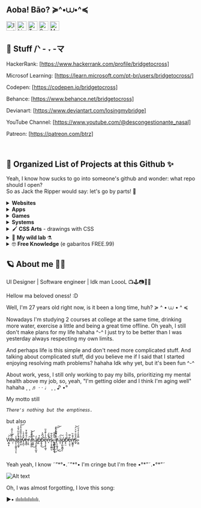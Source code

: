 ## Aoba! Bão? ≽^•⩊•^≼

[<img src="./src/insta.svg" width="25" alt="Instagram" />](https://www.instagram.com/bridgetocross/)
[<img src="./src/linkedin.svg" width="25" alt="LinkedIn" />](https://www.linkedin.com/in/btrz/)
[<img src="./src/twitch.svg" width="25" alt="Twitch" />](https://m.twitch.tv/bridgetocross)
[<img src="./src/spotify.svg" width="25" alt="Spotify" />](https://open.spotify.com/user/22agzvjyx4zninl5oba3tfcty?si=57d6fa61699c4dad)
[<img src="./src/medium.svg" width="25" alt="Medium" />](medium.com/@bridgetocross)

## 💾 Stuff  /ᐠ - ˕ -マ

HackerRank: [https://www.hackerrank.com/profile/bridgetocross]

Microsof Learning: [https://learn.microsoft.com/pt-br/users/bridgetocross/]

Codepen: [https://codepen.io/bridgetocross]

  Behance: [https://www.behance.net/bridgetocross]

Devianart: [https://www.deviantart.com/losingmybridge]

YouTube Channel: [https://www.youtube.com/@descongestionante_nasal]

Patreon: [https://patreon.com/btrz]

<br/>

## 📕 Organized List of Projects at this Github ✨
Yeah, I know how sucks to go into someone's github and wonder: what repo should I open?<br>
So as Jack the Ripper would say: let's go by parts! 🔪

<details>
  <summary><b>Websites</b></summary>

  | Name       |  Techs used  | Git Repo   |
  | ---------- | ------------ | ---------- |
  | Portfolio  | PHP/Laravel  | [https://github.com/tocrossbridge/portfolio] |
  | TrustYou   | Boostrap 4.6 | [https://github.com/underdogbytes/website_trustyou.git] |
  | Castlevania | HTML, CSS, JS | [https://github.com/underdogbytes/website_castlevania.git] |
  | BlackSwanBallet | JS/Vue | [https://github.com/underdogbytes/website_blackSwanBallet]|
  | Hotdogson | JS/Vue | [https://github.com/underdogbytes/hotdogson] |
</details>

<details>
  <summary><b>Apps</b></summary>

  | Name       |  Techs used  | Git Repo   |
  | ---------- | ------------ | ---------- |
  | Gerencia minhas despesas | Angular | [https://github.com/underdogbytes/angular-gerencia-minhas-despesas] |
</details>

<details>
  <summary><b>Games</b></summary>
  
  | Lib's name | Techs used | Git's Repo |
  | ---------- | ---------- | ---------- |
  | Tamagotchi | JavaScript | [https://github.com/tocrossbridge/tamagotchi] |
</details>

<details>
  <summary><b>Systems</b></summary>
  
  | Lib's name | Techs used | Git's Repo |
  | ---------- | ---------- | ---------- |
  | Books | PHP/Laravel | [https://github.com/underdogbytes/system_books.git] |
</details>

<details>
  <summary>🖌️ <b>CSS Arts</b> - drawings with CSS</summary>
  
  Idk, sometimes I just wanna prove to myself that I can do some stupid shit only using CSS ^-^''

  (ou como diria um antigo colega de faculdade: provar que é virgem e que não sai de casa)

  | Description     | Git's Repo |
  | --------------  | ---------- |
  | Transforming boring person in Blink 182 fan | [https://github.com/tocrossbridge/blink_guy] |
  | It's a pizza | [https://github.com/underdogbytes/pizza] |
</details>

<details>
  <summary>🧙 <b>My wild lab</b> ⚗️</summary>
  Demonstrating that I know how to use some libraries, just like:

  | Lib's name     | Project Type | Techs used | Git's Repo |
  | ----------     | ------------ | ---------- | ---------- |
  | Readline-sync  | Using lib    | Readline-sync  | [https://github.com/tocrossbridge/readline-sync] |
  | Shopping cart  | E-commerce   | JavaScript | [https://github.com/tocrossbridge/carrinho-compras] |
</details>

<details>
  <summary>🤓 <b>Free Knowledge</b> (e gabaritos FREE.99)</summary>

  | Description     | Git's Repo |
  | --------------- | ---------- |
  | Descomplica gabaritos - College Descomplica answer sheets | [https://github.com/tocrossbridge/descomplica-ti]
</details>



## 🪐 About me 🦕🌠 

UI Designer | Software engineer | Idk man LoooL 📺🕹️📷🌱🐛

Hellow ma beloved oness! :D

Well, I'm 27 years old right now, is it been a long time, huh? ≽ ^ • ⩊ • ^ ≼

Nowadays I'm studying 2 courses at college at the same time, drinking more water, exercise a little and being a great time offline. Oh yeah, I still don't make plans for my life hahaha ^-^ I just try to be better than I was yesterday always respecting my own limits.

And perhaps life is this simple and don't need more complicated stuff. And talking about complicated stuff, did you believe me if I said that I started enjoying resolving math problems? hahaha Idk why yet, but it's been fun ^-^

About work, yess, I still only working to pay my bills, prioritizing my mental health above my job, so, yeah, "I'm getting older and I think I'm aging well" hahaha ¸ ¸ ♬ · · ♩ ¸ ¸ ♪ •°

My motto still

```
𝘛𝘩𝘦𝘳𝘦'𝘴 𝘯𝘰𝘵𝘩𝘪𝘯𝘨 𝘣𝘶𝘵 𝘵𝘩𝘦 𝘦𝘮𝘱𝘵𝘪𝘯𝘦𝘴𝘴.
```

but also 
<br>
<br>



Ẁ̵͙̻̝͝͝ͅh̶̠̜̒͊̔͛̆̃̉ǎ̵̡͓͕̯͖͍͉̤̝̒ͅt̸̛̪͔̹̳̙̔̆̎̊̅̈́̐̾é̸̱̠̺̤̐̓̅̋̋͒͋͒͝v̷̗͍̺̣͒̏̊̊̀̕ḛ̵͇̺̈́̋̀͌̓̄ŗ̵͎͉̇͠ ̸̜̝͍̭͈̈́̀͒̔͝h̷̬͚̼̦̑͛̆̊͒̚͜ą̸̨̗̬̦͓̩̺̤̟̔́p̸̪̏̇̽p̵̭̘̼̆͗͆̆̔̚͜e̴̢̡͓͓̖͚͕͆̓̔̀͊͒̃n̶̝̉̌̄̋́̚̚s̴̗̦̞̥͚̻̼̣͂͛͂̀͂,̶̢̘̻̫͓͎̺̞̞̍̀̎̌̂͘ͅ ̶̣̱͖̰̤̺̹̳̣̈̎̀̿͒̔̉̒͜ḩ̸̠͙͖͉̥̎̓̂͂̃̍͋͘͜͜͝͠a̴̝͐̀͘͠ͅp̸̡̪̬̰̱̺̩̹̓p̴̥̫͊́̑̈̔͘̕e̴̹̠̬͉͋̿n̶̺̱̳̯̩̍̎̐̏̕s̶̪̟̃͐̆͋͑̆̔̈́͝.̴̮͚̿̌͒̓͒̉̋

<br>
<br>
Yeah yeah, I know ˜”*°•.˜”*°•  I'm cringe but I'm free •°*”˜.•°*”˜

<br>

![Alt text](image.png)

Oh, I was almost forgotting, I love this song:

▶• ılıılıılıılıılıılı.
